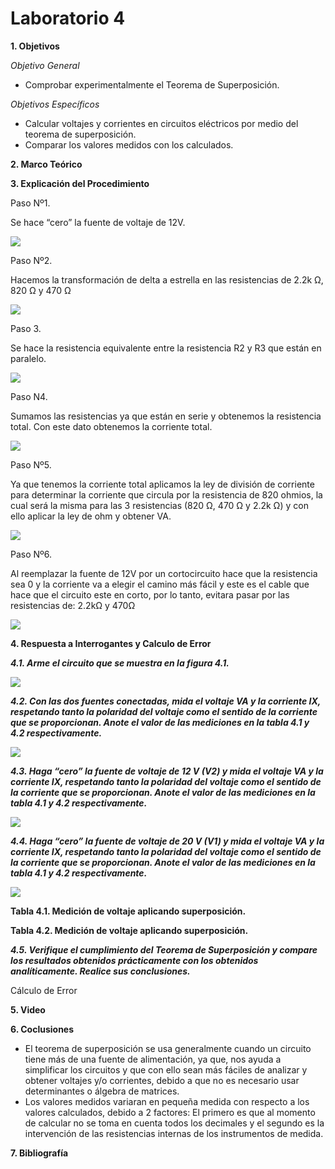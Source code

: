 # Laboratorio 4

__1. Objetivos__

*Objetivo General*
* Comprobar experimentalmente el Teorema de Superposición.

*Objetivos Específicos*

* Calcular voltajes y corrientes en circuitos eléctricos por medio del teorema de superposición.
* Comparar los valores medidos con los calculados. 

__2. Marco Teórico__ 


__3. Explicación del Procedimiento__

Paso Nº1.  

Se hace “cero” la fuente de voltaje de 12V.

![](https://github.com/ItzAdoc/ImagenesT4/blob/main/P1.PNG)

Paso Nº2. 

Hacemos la transformación de delta a estrella en las resistencias de 2.2k Ω, 820 Ω y 470 Ω 

![](https://github.com/ItzAdoc/ImagenesT4/blob/main/P2.PNG)

Paso 3. 

Se hace la resistencia equivalente entre la resistencia R2 y R3 que están en paralelo.

![](https://github.com/ItzAdoc/ImagenesT4/blob/main/P3.PNG)

Paso N4. 

Sumamos las resistencias ya que están en serie y obtenemos la resistencia total. Con este dato obtenemos la corriente total.

![](https://github.com/ItzAdoc/ImagenesT4/blob/main/P4.PNG)

Paso Nº5. 

Ya que tenemos la corriente total aplicamos la ley de división de corriente para determinar la corriente que circula por la resistencia de 820 ohmios, la cual será la misma para las 3 resistencias (820 Ω, 470 Ω y 2.2k Ω) y con ello aplicar la ley de ohm y obtener VA.

![](https://github.com/ItzAdoc/ImagenesT4/blob/main/P5.PNG)

Paso Nº6. 

Al reemplazar la fuente de 12V por un cortocircuito hace que la resistencia sea 0 y la corriente va a elegir el camino más fácil y este es el cable que hace que el circuito este en corto, por lo tanto, evitara pasar por las resistencias de: 2.2kΩ  y 470Ω

![](https://github.com/ItzAdoc/ImagenesT4/blob/main/P6.PNG)

__4. Respuesta a Interrogantes y Calculo de Error__

__*4.1. Arme el circuito que se muestra en la figura 4.1.*__

![](https://github.com/ItzAdoc/ImagenesT4/blob/main/1.png)

__*4.2. Con las dos fuentes conectadas, mida el voltaje VA y la corriente IX, respetando tanto la polaridad del voltaje como el sentido de la corriente que se proporcionan. Anote el valor de las mediciones en la tabla 4.1 y 4.2 respectivamente.*__

![](https://github.com/ItzAdoc/ImagenesT4/blob/main/2.png)


__*4.3. Haga “cero” la fuente de voltaje de 12 V (V2) y mida el voltaje VA y la corriente IX, respetando tanto la polaridad del voltaje como el sentido de la corriente que se proporcionan. Anote el valor de las mediciones en la tabla 4.1 y 4.2 respectivamente.*__

![](https://github.com/ItzAdoc/ImagenesT4/blob/main/3.png)

__*4.4. Haga “cero” la fuente de voltaje de 20 V (V1) y mida el voltaje VA y la corriente IX, respetando tanto la polaridad del voltaje como el sentido de la corriente que se proporcionan. Anote el valor de las mediciones en la tabla 4.1 y 4.2 respectivamente.*__

![](https://github.com/ItzAdoc/ImagenesT4/blob/main/4.png)

__Tabla 4.1. Medición de voltaje aplicando superposición.__

__Tabla 4.2. Medición de voltaje aplicando superposición.__

__*4.5. Verifique el cumplimiento del Teorema de Superposición y compare los resultados obtenidos prácticamente con los obtenidos analíticamente. Realice sus conclusiones.*__


Cálculo de Error



__5. Video__




__6. Coclusiones__ 
* El teorema de superposición se usa generalmente cuando un circuito tiene más de una fuente de alimentación, ya que, nos ayuda a simplificar los circuitos y que con ello sean más fáciles de analizar y obtener voltajes y/o corrientes, debido a que no es necesario usar determinantes o álgebra de matrices.
* Los valores medidos variaran en pequeña medida con respecto a los valores calculados, debido a 2 factores: El primero es que al momento de calcular no se toma en cuenta todos los decimales y el segundo es la intervención de las resistencias internas de los instrumentos de medida.

__7. Bibliografía__
